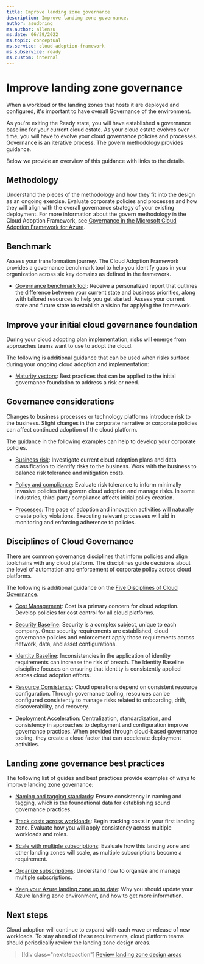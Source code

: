 ```yaml
---
title: Improve landing zone governance
description: Improve landing zone governance.
author: asudbring
ms.author: allensu
ms.date: 06/29/2022
ms.topic: conceptual
ms.service: cloud-adoption-framework
ms.subservice: ready
ms.custom: internal
---
```


# Improve landing zone governance

When a workload or the landing zones that hosts it are deployed and configured, it's important to have overall Governance of the environment.

As you're exiting the Ready state, you will have established a governance baseline for your current cloud estate. As your cloud estate evolves over time, you will have to evolve your cloud governance policies and processes. Governance is an iterative process. The govern methodology provides guidance.

Below we provide an overview of this guidance with links to the details.

## Methodology

Understand the pieces of the methodology and how they fit into the design as an ongoing exercise. Evaluate corporate policies and processes and how they will align with the overall governance strategy of your existing deployment. For more information about the govern methodology in the Cloud Adoption Framework, see [Governance in the Microsoft Cloud Adoption Framework for Azure](../../govern/index.md).

## Benchmark

Assess your transformation journey. The Cloud Adoption Framework provides a governance benchmark tool to help you identify gaps in your organization across six key domains as defined in the framework.

- [Governance benchmark tool](https://cafbaseline.com/): Receive a personalized report that outlines the difference between your current state and business priorities, along with tailored resources to help you get started. Assess your current state and future state to establish a vision for applying the framework.

## Improve your initial cloud governance foundation

During your cloud adopting plan implementation, risks will emerge from approaches teams want to use to adopt the cloud.

The following is additional guidance that can be used when risks surface during your ongoing cloud adoption and implementation:

- [Maturity vectors](../../govern/foundation-improvements.md#maturity-vectors): Best practices that can be applied to the initial governance foundation to address a risk or need.

## Governance considerations

Changes to business processes or technology platforms introduce risk to the business. Slight changes in the corporate narrative or corporate policies can affect continued adoption of the cloud platform.

The guidance in the following examples can help to develop your corporate policies.

- [Business risk](../../govern/policy-compliance/business-risk.md): Investigate current cloud adoption plans and data classification to identify risks to the business. Work with the business to balance risk tolerance and mitigation costs.

- [Policy and compliance](../../govern/policy-compliance/policy-definition.md): Evaluate risk tolerance to inform minimally invasive policies that govern cloud adoption and manage risks. In some industries, third-party compliance affects initial policy creation.

- [Processes](../../govern/policy-compliance/processes.md): The pace of adoption and innovation activities will naturally create policy violations. Executing relevant processes will aid in monitoring and enforcing adherence to policies.

## Disciplines of Cloud Governance

There are common governance disciplines that inform policies and align toolchains with any cloud platform. The disciplines guide decisions about the level of automation and enforcement of corporate policy across cloud platforms.

The following is additional guidance on the [Five Disciplines of Cloud Governance](../../govern/governance-disciplines.md#disciplines-of-cloud-governance).

- [Cost Management](../../govern/cost-management/index.md): Cost is a primary concern for cloud adoption. Develop policies for cost control for all cloud platforms.

- [Security Baseline](../../govern/security-baseline/index.md): Security is a complex subject, unique to each company. Once security requirements are established, cloud governance policies and enforcement apply those requirements across network, data, and asset configurations.

- [Identity Baseline](../../govern/identity-baseline/index.md): Inconsistencies in the application of identity requirements can increase the risk of breach. The Identity Baseline discipline focuses on ensuring that identity is consistently applied across cloud adoption efforts.

- [Resource Consistency](../../govern/resource-consistency/index.md): Cloud operations depend on consistent resource configuration. Through governance tooling, resources can be configured consistently to manage risks related to onboarding, drift, discoverability, and recovery.

- [Deployment Acceleration](../../govern/deployment-acceleration/index.md): Centralization, standardization, and consistency in approaches to deployment and configuration improve governance practices. When provided through cloud-based governance tooling, they create a cloud factor that can accelerate deployment activities.

## Landing zone governance best practices

The following list of guides and best practices provide examples of ways to improve landing zone governance:

- [Naming and tagging standards](../azure-best-practices/naming-and-tagging.md): Ensure consistency in naming and tagging, which is the foundational data for establishing sound governance practices.

- [Track costs across workloads](../azure-best-practices/track-costs.md): Begin tracking costs in your first landing zone. Evaluate how you will apply consistency across multiple workloads and roles.

- [Scale with multiple subscriptions](../azure-best-practices/scale-subscriptions.md): Evaluate how this landing zone and other landing zones will scale, as multiple subscriptions become a requirement.

- [Organize subscriptions](../landing-zone/design-area/resource-org.md): Understand how to organize and manage multiple subscriptions.

- [Keep your Azure landing zone up to date](../../govern/resource-consistency/keep-azure-landing-zone-up-to-date.md): Why you should update your Azure landing zone environment, and how to get more information.

## Next steps

Cloud adoption will continue to expand with each wave or release of new workloads. To stay ahead of these requirements, cloud platform teams should periodically review the landing zone design areas.

> [!div class="nextstepaction"]
> [Review landing zone design areas](../landing-zone/design-areas.md)
